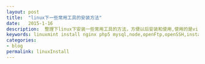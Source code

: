 ```yaml
---
layout: post
title:  "linux下一些常用工具的安装方法"
date:   2015-1-16
description:  整理下linux下安装一些常用工具的方法，方便以后安装和使用,使用的是virtualbox中安装的liunxmint
keywords: linuxmint install nginx php5 mysql,node,openFtp,openSSH,install rvm ruby sass,install mongoDB
categories:
- blog
permalink: linuxInstall
---
```



    